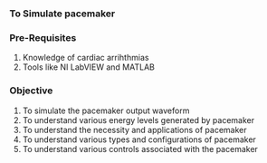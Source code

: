 ### To Simulate pacemaker

### **Pre-Requisites**
1. Knowledge of cardiac arrihthmias
2. Tools like NI LabVIEW and MATLAB

### **Objective**
1. To simulate the pacemaker output waveform
2. To understand various energy levels generated by pacemaker
3. To understand the necessity and applications of pacemaker
4. To understand various types and configurations of pacemaker
5. To understand various controls associated with the pacemaker
